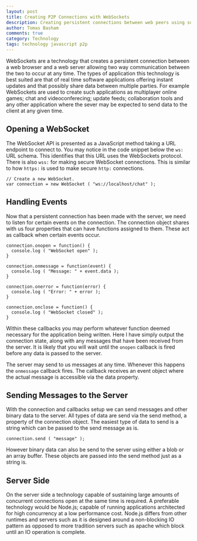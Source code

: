 ```yaml
---
layout: post
title: Creating P2P Connections with WebSockets
description: Creating persistent connections between web peers using sockets.
author: Tomas Basham
comments: true
category: Technology
tags: technology javascript p2p
---
```

WebSockets are a technology that creates a persistent connection between a web browser and a web server allowing two way communication between the two to occur at any time. The types of application this technology is best suited are that of real time software applications offering instant updates and that possibly share data between multiple parties. For example WebSockets are used to create such applications as multiplayer online games; chat and videoconferecing; update feeds; collaboration tools and any other application where the sever may be expected to send data to the client at any given time.

## Opening a WebSocket

The WebSocket API is presented as a JavaScript method taking a URL endpoint to connect to. You may notice in the code snippet below the `ws:` URL schema. This identifies that this URL uses the WebSockets protocol. There is also `wss:` for making secure WebSocket connections. This is similar to how `https:` is used to make secure `http:` connections.

    // Create a new WebSocket.
    var connection = new WebSocket ( "ws://localhost/chat" );

## Handling Events

Now that a persistent connection has been made with the server, we need to listen for certain events on the connection. The connection object shares with us four properties that can have functions assigned to them. These act as callback when certain events occur.

    connection.onopen = function() {
      console.log ( "WebSocket open" );
    }

    connection.onmessage = function(event) {
      console.log ( "Message: " + event.data );
    }

    connection.onerror = function(error) {
      console.log ( "Error: " + error );
    }

    connection.onclose = function() {
      console.log ( "WebSocket closed" );
    }

Within these callbacks you may perform whatever function deemed necessary for the application being written. Here I have simply output the connection state, along with any messages that have been received from the server. It is likely that you will wait until the `onopen` callback is fired before any data is passed to the server.

The server may send to us messages at any time. Whenever this happens the `onmessage` callback fires. The callback receives an event object where the actual message is accessible via the data property.

## Sending Messages to the Server

With the connection and callbacks setup we can send messages and other binary data to the server. All types of data are send via the send method, a property of the connection object. The easiest type of data to send is a string which can be passed to the send message as is.

    connection.send ( "message" );

However binary data can also be send to the server using either a blob or an array buffer. These objects are passed into the send method just as a string is.

## Server Side

On the server side a technology capable of sustaining large amounts of concurrent connections open at the same time is required. A preferable technology would be Node.js; capable of running applications architected for high concurrency at a low performance cost. Node.js differs from other runtimes and servers such as it is designed around a non-blocking IO pattern as opposed to more tradition servers such as apache which block until an IO operation is complete.
